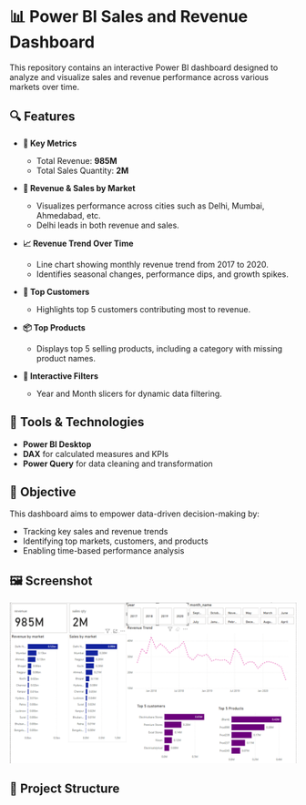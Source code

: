 # 📊 Power BI Sales and Revenue Dashboard

This repository contains an interactive Power BI dashboard designed to analyze and visualize sales and revenue performance across various markets over time.

## 🔍 Features

- **📌 Key Metrics**
  - Total Revenue: **985M**
  - Total Sales Quantity: **2M**

- **📍 Revenue & Sales by Market**
  - Visualizes performance across cities such as Delhi, Mumbai, Ahmedabad, etc.
  - Delhi leads in both revenue and sales.

- **📈 Revenue Trend Over Time**
  - Line chart showing monthly revenue trend from 2017 to 2020.
  - Identifies seasonal changes, performance dips, and growth spikes.

- **👥 Top Customers**
  - Highlights top 5 customers contributing most to revenue.

- **📦 Top Products**
  - Displays top 5 selling products, including a category with missing product names.

- **🧭 Interactive Filters**
  - Year and Month slicers for dynamic data filtering.

## 🧰 Tools & Technologies

- **Power BI Desktop**
- **DAX** for calculated measures and KPIs
- **Power Query** for data cleaning and transformation

## 🎯 Objective

This dashboard aims to empower data-driven decision-making by:
- Tracking key sales and revenue trends
- Identifying top markets, customers, and products
- Enabling time-based performance analysis

## 🖼️ Screenshot

![Dashboard Screenshot](Screenshot%202025-07-07%20161039.png)

## 📂 Project Structure

